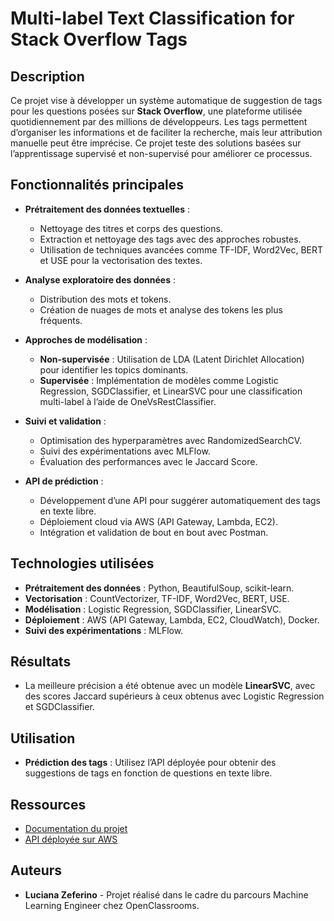 # Multi-label Text Classification for Stack Overflow Tags

## Description

Ce projet vise à développer un système automatique de suggestion de tags pour les questions posées sur **Stack Overflow**, une plateforme utilisée quotidiennement par des millions de développeurs. Les tags permettent d’organiser les informations et de faciliter la recherche, mais leur attribution manuelle peut être imprécise. Ce projet teste des solutions basées sur l’apprentissage supervisé et non-supervisé pour améliorer ce processus.

## Fonctionnalités principales

- **Prétraitement des données textuelles** :
  - Nettoyage des titres et corps des questions.
  - Extraction et nettoyage des tags avec des approches robustes.
  - Utilisation de techniques avancées comme TF-IDF, Word2Vec, BERT et USE pour la vectorisation des textes.
  
- **Analyse exploratoire des données** :
  - Distribution des mots et tokens.
  - Création de nuages de mots et analyse des tokens les plus fréquents.

- **Approches de modélisation** :
  - **Non-supervisée** : Utilisation de LDA (Latent Dirichlet Allocation) pour identifier les topics dominants.
  - **Supervisée** : Implémentation de modèles comme Logistic Regression, SGDClassifier, et LinearSVC pour une classification multi-label à l’aide de OneVsRestClassifier.
  
- **Suivi et validation** :
  - Optimisation des hyperparamètres avec RandomizedSearchCV.
  - Suivi des expérimentations avec MLFlow.
  - Évaluation des performances avec le Jaccard Score.

- **API de prédiction** :
  - Développement d’une API pour suggérer automatiquement des tags en texte libre.
  - Déploiement cloud via AWS (API Gateway, Lambda, EC2).
  - Intégration et validation de bout en bout avec Postman.

## Technologies utilisées

- **Prétraitement des données** : Python, BeautifulSoup, scikit-learn.
- **Vectorisation** : CountVectorizer, TF-IDF, Word2Vec, BERT, USE.
- **Modélisation** : Logistic Regression, SGDClassifier, LinearSVC.
- **Déploiement** : AWS (API Gateway, Lambda, EC2, CloudWatch), Docker.
- **Suivi des expérimentations** : MLFlow.

## Résultats

- La meilleure précision a été obtenue avec un modèle **LinearSVC**, avec des scores Jaccard supérieurs à ceux obtenus avec Logistic Regression et SGDClassifier.

## Utilisation

- **Prédiction des tags** : Utilisez l’API déployée pour obtenir des suggestions de tags en fonction de questions en texte libre.

## Ressources

- [Documentation du projet](https://misszeferino.github.io/NLP-Multilabel-Classification/)
- [API déployée sur AWS](https://misszeferino.github.io/NLP-Multilabel-Classification/)

## Auteurs

- **Luciana Zeferino** - Projet réalisé dans le cadre du parcours Machine Learning Engineer chez OpenClassrooms.

